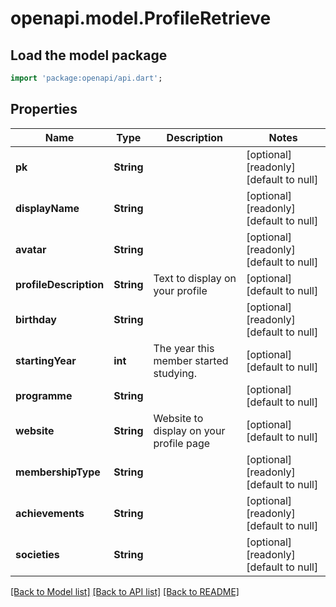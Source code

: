 # openapi.model.ProfileRetrieve

## Load the model package
```dart
import 'package:openapi/api.dart';
```

## Properties
Name | Type | Description | Notes
------------ | ------------- | ------------- | -------------
**pk** | **String** |  | [optional] [readonly] [default to null]
**displayName** | **String** |  | [optional] [readonly] [default to null]
**avatar** | **String** |  | [optional] [readonly] [default to null]
**profileDescription** | **String** | Text to display on your profile | [optional] [default to null]
**birthday** | **String** |  | [optional] [readonly] [default to null]
**startingYear** | **int** | The year this member started studying. | [optional] [default to null]
**programme** | **String** |  | [optional] [default to null]
**website** | **String** | Website to display on your profile page | [optional] [default to null]
**membershipType** | **String** |  | [optional] [readonly] [default to null]
**achievements** | **String** |  | [optional] [readonly] [default to null]
**societies** | **String** |  | [optional] [readonly] [default to null]

[[Back to Model list]](../README.md#documentation-for-models) [[Back to API list]](../README.md#documentation-for-api-endpoints) [[Back to README]](../README.md)


